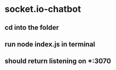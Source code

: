 # socket.io-chatbot

## cd into the folder 
## run node index.js in terminal 
## should return listening on *:3070
